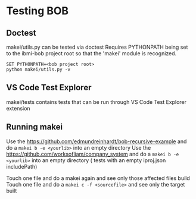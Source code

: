 # Testing BOB

## Doctest 
makei/utils.py can be tested via doctest
Requires PYTHONPATH being set to the ibmi-bob project root so that the 'makei' module is recognized. 
```
SET PYTHONPATH=<bob project root>
python makei/utils.py -v
```

## VS Code Test Explorer
makei/tests contains tests that can be run through VS Code Test Explorer extension

## Running makei
Use the https://github.com/edmundreinhardt/bob-recursive-example and do a `makei b -e <yourlib>` into an empty directory
Use the https://github.com/worksofliam/company_system and do a `makei b -e <yourlib>` into an empty directory
( tests with an empty iproj.json includePath)

Touch one file and do a makei again and see only those affected files build
Touch one file and do a `makei c -f <sourcefile>` and see only the target built